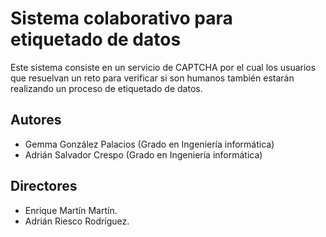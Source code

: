 # Sistema colaborativo para etiquetado de datos

Este sistema consiste en un servicio de CAPTCHA por el cual los usuarios que resuelvan un reto para verificar
si son humanos también estarán realizando un proceso de etiquetado de datos.

## Autores

- Gemma González Palacios (Grado en Ingeniería informática)
- Adrián Salvador Crespo (Grado en Ingeniería informática)

## Directores

- Enrique Martín Martín.
- Adrián Riesco Rodríguez.
